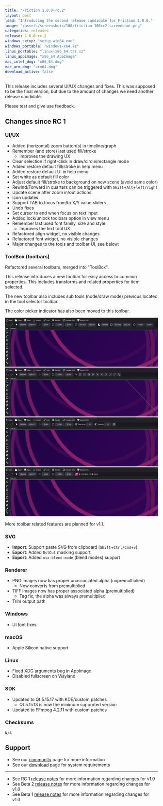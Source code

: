 ```yaml
---
title: "Friction 1.0.0-rc.2"
layout: post
lead: "Introducing the second release candidate for Friction 1.0.0."
image: "/assets/screenshots/100/friction-100rc2-screenshot.png"
categories: releases
release: 1.0.0-rc.2
windows_setup: "setup-win64.exe"
windows_portable: "windows-x64.7z"
linux_portable: "linux-x86_64.tar.xz"
linux_appimage: "x86_64.AppImage"
mac_intel_dmg: "x86_64.dmg"
mac_arm_dmg: "arm64.dmg"
download_active: false
---
```


This release includes several UI/UX changes and fixes. This was supposed to be the final version, but due to the amount of changes we need another release candidate.

Please test and give use feedback.

## Changes since RC 1

### UI/UX

* Added (horizontal) zoom button(s) in timeline/graph
* Remember (and store) last used fill/stroke
  * Improves the drawing UX
* Clear selection if right-click in draw/circle/rectangle mode
* Added restore default fill/stroke in help menu
* Added restore default UI in help menu
* Set white as default fill color
* Adjust default fill/stroke to background on new scene (avoid same color)
* Rewind/Forward in quarters can be triggered with `Shift`+`Alt`+`left/right`
* Update scene after zoom in/out actions
* Icon updates
* Support TAB to focus from/to X/Y value sliders
* Undo fixes
* Set cursor to end when focus on text input
* Added lock/unlock toolbars option in view menu
* Remember last used font family, size and style
  * Improves the text tool UX
* Refactored align widget, no visible changes
* Refactored font widget, no visible changes
* Major changes to the tools and toolbar UI, see below:

### ToolBox (toolbars)

Refactored several toolbars, merged into "ToolBox".

This release introduces a new toolbar for easy access to common properties. This includes transforms and related properties for item selected. 

The new toolbar also includes sub tools (node/draw mode) previous located in the tool selector toolbar.

The color picker indicator has also been moved to this toolbar.

![ToolBox Screenshot 1](/assets/screenshots/100/friction-100rc2-toolbox-01.png)
![ToolBox Screenshot 2](/assets/screenshots/100/friction-100rc2-toolbox-02.png)
![ToolBox Screenshot 3](/assets/screenshots/100/friction-100rc2-toolbox-03.png)
![ToolBox Screenshot 4](/assets/screenshots/100/friction-100rc2-toolbox-04.png)

More toolbar related features are planned for v1.1.

### SVG

* **Import**: Support paste SVG from clipboard (`Shift`+`Ctrl/Cmd`+`v`)
* **Export**: Added `DstOut` masking support
* **Export**: Added `mix-blend-mode` (blend modes) support

### Renderer

* PNG images now has proper unassociated alpha (unpremultiplied)
  * Now converts from premultiplied
* TIFF images now has proper associated alpha (premultiplied)
  * Tag fix, the alpha was always premultiplied
* Trim output path

### Windows

* UI font fixes

### macOS

* Apple Silicon native support

### Linux

* Fixed XDG arguments bug in AppImage
* Disabled fullscreen on Wayland

### SDK

* Updated to Qt 5.15.17 with KDE/custom patches
  * Qt 5.15.13 is now the minimum supported version
* Updated to FFmpeg 4.2.11 with custom patches

### Checksums

```
N/A
```

## Support

* See our [community](/community.html) page for more information
* See our [download](/download.html#requirements) page for system requirements

---

* See RC 1 [release notes](https://friction.graphics/releases/friction-100-rc1.html) for more information regarding changes for v1.0
* See Beta 2 [release notes](https://friction.graphics/releases/friction-100-beta2.html) for more information regarding changes for v1.0
* See Beta 1 [release notes](https://friction.graphics/releases/friction-100-beta1.html) for more information regarding changes for v1.0
